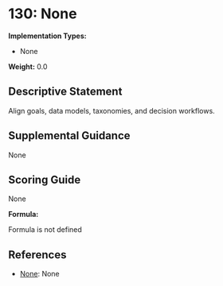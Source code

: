 # 130: None

**Implementation Types:**

- None

**Weight:** 0.0

## Descriptive Statement

Align goals, data models, taxonomies, and decision workflows.

## Supplemental Guidance

None

## Scoring Guide

None

**Formula:**

Formula is not defined

## References

- [None](None): None


